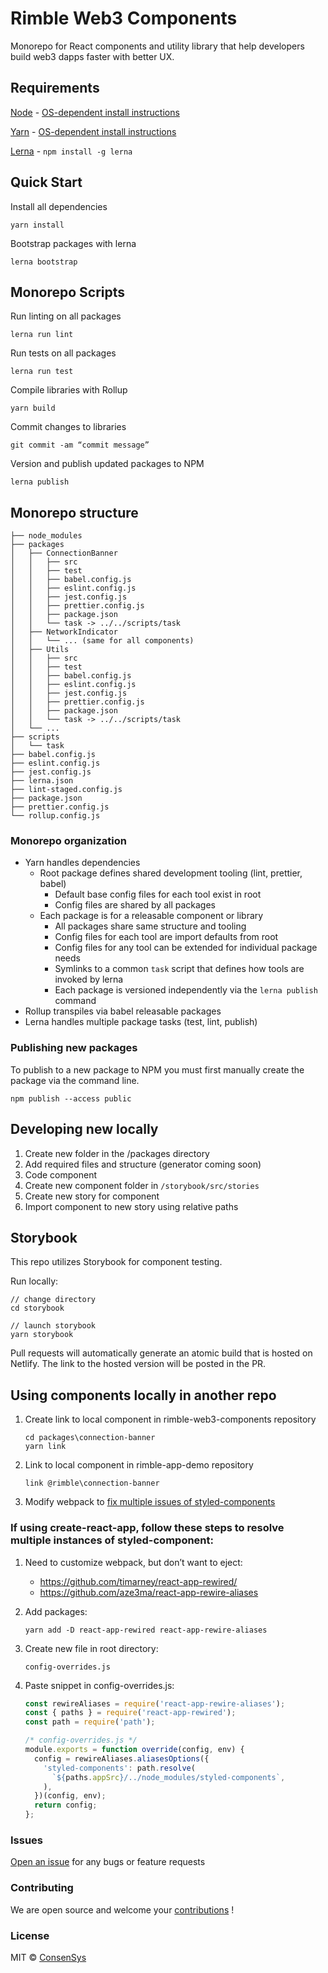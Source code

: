 # Rimble Web3 Components

Monorepo for React components and utility library that help developers build web3 dapps faster with better UX.

## Requirements

[Node](https://nodejs.org/en/) - [OS-dependent install instructions](https://nodejs.org/en/)

[Yarn](https://yarnpkg.com/en/) - [OS-dependent install instructions](https://yarnpkg.com/en/docs/install)

[Lerna](https://lerna.js.org/) - `npm install -g lerna`

## Quick Start

Install all dependencies

`yarn install`

Bootstrap packages with lerna

`lerna bootstrap`

## Monorepo Scripts

Run linting on all packages

`lerna run lint`

Run tests on all packages

`lerna run test`

Compile libraries with Rollup

`yarn build`

Commit changes to libraries

`git commit -am “commit message”`

Version and publish updated packages to NPM

`lerna publish`

## Monorepo structure

```text
├── node_modules
├── packages
│   ├── ConnectionBanner
│   │   ├── src
│   │   ├── test
│   │   ├── babel.config.js
│   │   ├── eslint.config.js
│   │   ├── jest.config.js
│   │   ├── prettier.config.js
│   │   ├── package.json
│   │   └── task -> ../../scripts/task
│   ├── NetworkIndicator
│   │   └── ... (same for all components)
│   ├── Utils
│   │   ├── src
│   │   ├── test
│   │   ├── babel.config.js
│   │   ├── eslint.config.js
│   │   ├── jest.config.js
│   │   ├── prettier.config.js
│   │   ├── package.json
│   │   └── task -> ../../scripts/task
│   └── ...
├── scripts
│   └── task
├── babel.config.js
├── eslint.config.js
├── jest.config.js
├── lerna.json
├── lint-staged.config.js
├── package.json
├── prettier.config.js
└── rollup.config.js
```

### Monorepo organization

- Yarn handles dependencies
  - Root package defines shared development tooling (lint, prettier, babel)
    - Default base config files for each tool exist in root
    - Config files are shared by all packages
  - Each package is for a releasable component or library
    - All packages share same structure and tooling
    - Config files for each tool are import defaults from root
    - Config files for any tool can be extended for individual package needs
    - Symlinks to a common `task` script that defines how tools are invoked by lerna
    - Each package is versioned independently via the `lerna publish` command
- Rollup transpiles via babel releasable packages
- Lerna handles multiple package tasks (test, lint, publish)

### Publishing new packages

To publish to a new package to NPM you must first manually create the package via the command line.

`npm publish --access public`

## Developing new locally

1.  Create new folder in the /packages directory
1.  Add required files and structure (generator coming soon)
1.  Code component
1.  Create new component folder in `/storybook/src/stories`
1.  Create new story for component
1.  Import component to new story using relative paths

## Storybook

This repo utilizes Storybook for component testing.

Run locally:

```shell
// change directory
cd storybook

// launch storybook
yarn storybook
```

Pull requests will automatically generate an atomic build that is hosted on Netlify. The link to the hosted version will be posted in the PR.

## Using components locally in another repo

1.  Create link to local component in rimble-web3-components repository

    ```shell
    cd packages\connection-banner
    yarn link
    ```

2.  Link to local component in rimble-app-demo repository

    ```shell
    link @rimble\connection-banner
    ```

3.  Modify webpack to [fix multiple issues of styled-components](https://www.styled-components.com/docs/faqs#how-can-i-fix-issues-when-using-npm-link-or-yarn-link)

### If using create-react-app, follow these steps to resolve multiple instances of styled-component:

1.  Need to customize webpack, but don’t want to eject:

    - https://github.com/timarney/react-app-rewired/
    - https://github.com/aze3ma/react-app-rewire-aliases

2.  Add packages:

    `yarn add -D react-app-rewired react-app-rewire-aliases`

3.  Create new file in root directory:

    `config-overrides.js`

4.  Paste snippet in config-overrides.js:

    ```js
    const rewireAliases = require('react-app-rewire-aliases');
    const { paths } = require('react-app-rewired');
    const path = require('path');

    /* config-overrides.js */
    module.exports = function override(config, env) {
      config = rewireAliases.aliasesOptions({
        'styled-components': path.resolve(
          `${paths.appSrc}/../node_modules/styled-components`,
        ),
      })(config, env);
      return config;
    };
    ```

### Issues

[Open an issue](https://github.com/ConsenSys/rimble-web3-components/issues) for any bugs or feature requests

### Contributing

We are open source and welcome your [contributions](https://github.com/ConsenSys/rimble-web3-components/CONTRIBUTIONS.md) !

### License

MIT © [ConsenSys](https://github.com/ConsenSys)
